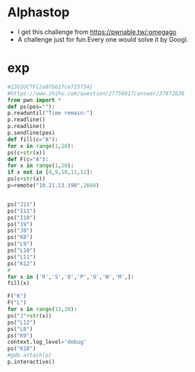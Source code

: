 # Alphastop

- I get this challenge from https://pwnable.tw/:omegago
- A challenge just for fun.Every one would solve it by Googl.

# exp

```python
#ZJGSUCTF{2a07bb17ce725f34}
#https://www.zhihu.com/question/27756017/answer/37972636
from pwn import *
def ps(pos=""):
p.readuntil("Time remain:")
p.readline()
p.readline()
p.sendline(pos)
def fill(c="A"):
for x in range(1,20):
ps(c+str(x))
def F(c="A"):
for x in range(1,20):
if x not in [8,9,10,11,12]:
ps(c+str(x))
p=remote("10.21.13.190",2604)


ps("J11")
ps("I11")
ps("I10")
ps("I9")
ps("J8")
ps("K8")
ps("L9")
ps("L10")
ps("L11")
ps("K12")
#
for x in ['R','S','Q','P','O','N','M',]:
fill(x)

F("K")
F("L")
for x in range(13,20):
ps("J"+str(x))
ps("L12")
ps("L8")
ps("K9")
context.log_level='debug'
ps("K10")
#gdb.attach(p)
p.interactive()
```
